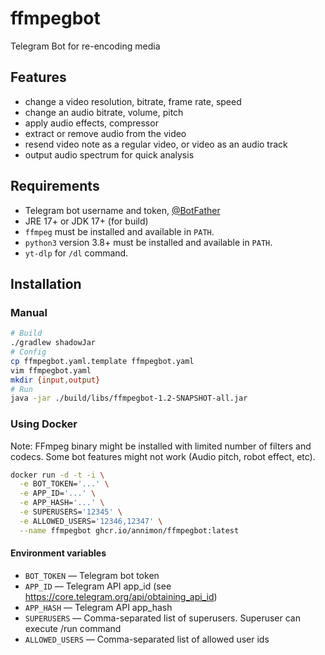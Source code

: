 # ffmpegbot

Telegram Bot for re-encoding media

## Features

 - change a video resolution, bitrate, frame rate, speed
 - change an audio bitrate, volume, pitch
 - apply audio effects, compressor
 - extract or remove audio from the video
 - resend video note as a regular video, or video as an audio track
 - output audio spectrum for quick analysis

## Requirements

 - Telegram bot username and token, [@BotFather](https://t.me/BotFather)
 - JRE 17+ or JDK 17+ (for build)
 - `ffmpeg` must be installed and available in `PATH`.
 - `python3` version 3.8+ must be installed and available in `PATH`.
 - `yt-dlp` for `/dl` command.

## Installation

### Manual

```bash
# Build
./gradlew shadowJar
# Config
cp ffmpegbot.yaml.template ffmpegbot.yaml
vim ffmpegbot.yaml
mkdir {input,output}
# Run
java -jar ./build/libs/ffmpegbot-1.2-SNAPSHOT-all.jar
```


### Using Docker

Note: FFmpeg binary might be installed with limited number of filters and codecs. Some bot features might not work (Audio pitch, robot effect, etc).

```bash
docker run -d -t -i \
  -e BOT_TOKEN='...' \
  -e APP_ID='...' \
  -e APP_HASH='...' \
  -e SUPERUSERS='12345' \
  -e ALLOWED_USERS='12346,12347' \
  --name ffmpegbot ghcr.io/annimon/ffmpegbot:latest
```

#### Environment variables

 - `BOT_TOKEN` — Telegram bot token
 - `APP_ID` — Telegram API app_id (see https://core.telegram.org/api/obtaining_api_id)
 - `APP_HASH` — Telegram API app_hash
 - `SUPERUSERS` — Comma-separated list of superusers. Superuser can execute /run command
 - `ALLOWED_USERS` — Comma-separated list of allowed user ids
